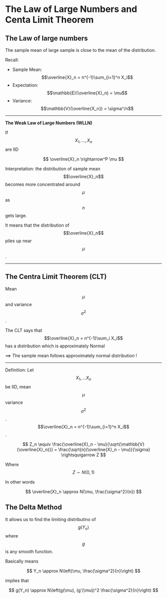 # The Law of Large Numbers and Centa Limit Theorem
## The Law of large numbers

The sample mean of large sample is close to the mean of the distribution. 

Recall:

* Sample Mean: $$\overline{X}_n = n^{-1}\sum_{i=1}^n X_i$$
* Expectation: $$\mathbb{E}(\overline{X}_n) = \mu$$
* Variance: $$\mathbb{V}(\overline{X_n}) = \sigma^/n$$

---

**The Weak Law of Large Numbers (WLLN)**

If $$X_1,..., X_n$$ are IID

$$
\overline{X}_n \rightarrow^P \mu
$$

Interpretation: the distribution of sample mean $$\overline{X}_n$$ becomes more concentrated around $$\mu$$ as $$n$$ gets large. 

It means that the distribution of $$\overline{X}_n$$ piles up near $$\mu$$.

---

## The Centra Limit Theorem (CLT)
Mean $$\mu$$ and variance $$\sigma^2$$. 

The CLT says that $$\overline{X}_n = n^{-1}\sum_i X_i$$ has a distribution which is approximately Normal 

==> The sample mean follows approximately normal distribution !

---

Definition: Let $$X_1, ... X_n$$ be IID, mean $$\mu$$ variance $$\sigma^2$$. $$\overline{X}_n = n^{-1}\sum_{i=1}^n X_i$$. 

$$
Z_n \equiv \frac{\overline{X}_n - \mu}{\sqrt{\mathbb{V}(\overline{X}_n)}} = \frac{\sqrt{n}(\overline{X}_n - \mu)}{\sigma} \rightsquigarrow Z
$$

Where $$Z\sim N(0,1)$$

In other words

$$
\overline{X}_n \approx N(\mu, \frac{\sigma^2}{n})
$$

## The Delta Method

It allows us to find the limiting distributino of $$g(Y_n)$$ where $$g$$ is any smooth function.

Basically means

$$
Y_n \approx N\left(\mu, \frac{\sigma^2}{n}\right)
$$

implies that 

$$
g(Y_n) \approx N\left(g(\mu), (g'(\mu))^2 \frac{\sigma^2}{n}\right)
$$
